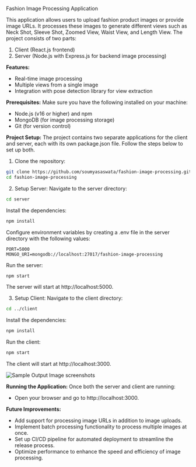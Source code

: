 Fashion Image Processing Application

This application allows users to upload fashion product images or provide image URLs. It processes these images to generate different views such as Neck Shot, Sleeve Shot, Zoomed View, Waist View, and Length View. The project consists of two parts:

1. Client (React.js frontend)
2. Server (Node.js with Express.js for backend image processing)

**Features:**
- Real-time image processing
- Multiple views from a single image
- Integration with pose detection library for view extraction

**Prerequisites:**
Make sure you have the following installed on your machine:
- Node.js (v16 or higher) and npm
- MongoDB (for image processing storage)
- Git (for version control)

**Project Setup:**
The project contains two separate applications for the client and server, each with its own package.json file. Follow the steps below to set up both.

1. Clone the repository:
```bash
git clone https://github.com/soumyasaswata/fashion-image-processing.git
cd fashion-image-processing
```

2. Setup Server:
Navigate to the server directory:
```bash
cd server
```
Install the dependencies:
```bash
npm install
```
Configure environment variables by creating a .env file in the server directory with the following values:
```
PORT=5000
MONGO_URI=mongodb://localhost:27017/fashion-image-processing
```
Run the server:
```bash
npm start
```
The server will start at http://localhost:5000.

3. Setup Client:
Navigate to the client directory:
```bash
cd ../client
```
Install the dependencies:
```bash
npm install
```
Run the client:
```bash
npm start
```
The client will start at http://localhost:3000.

![Sample Output Image screenshots](https://github.com/soumyasaswata/fashion-image-processing/blob/main/screenshots/Screenshot%202024-09-10%20at%2012.38.06%E2%80%AFAM.png)

**Running the Application:**
Once both the server and client are running:
- Open your browser and go to http://localhost:3000.

**Future Improvements:**

- Add support for processing image URLs in addition to image uploads.
- Implement batch processing functionality to process multiple images at once.
- Set up CI/CD pipeline for automated deployment to streamline the release process.
- Optimize performance to enhance the speed and efficiency of image processing.

